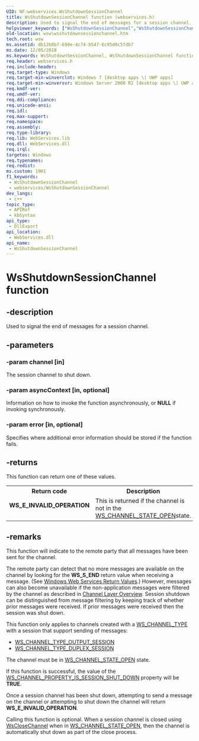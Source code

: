 ```yaml
---
UID: NF:webservices.WsShutdownSessionChannel
title: WsShutdownSessionChannel function (webservices.h)
description: Used to signal the end of messages for a session channel.
helpviewer_keywords: ["WsShutdownSessionChannel","WsShutdownSessionChannel function [Web Services for Windows]","webservices/WsShutdownSessionChannel","wsw.wsshutdownsessionchannel"]
old-location: wsw\wsshutdownsessionchannel.htm
tech.root: wsw
ms.assetid: db12b0b7-698e-4c74-b547-6c95d0c5fdb7
ms.date: 12/05/2018
ms.keywords: WsShutdownSessionChannel, WsShutdownSessionChannel function [Web Services for Windows], webservices/WsShutdownSessionChannel, wsw.wsshutdownsessionchannel
req.header: webservices.h
req.include-header: 
req.target-type: Windows
req.target-min-winverclnt: Windows 7 [desktop apps \| UWP apps]
req.target-min-winversvr: Windows Server 2008 R2 [desktop apps \| UWP apps]
req.kmdf-ver: 
req.umdf-ver: 
req.ddi-compliance: 
req.unicode-ansi: 
req.idl: 
req.max-support: 
req.namespace: 
req.assembly: 
req.type-library: 
req.lib: WebServices.lib
req.dll: WebServices.dll
req.irql: 
targetos: Windows
req.typenames: 
req.redist: 
ms.custom: 19H1
f1_keywords:
 - WsShutdownSessionChannel
 - webservices/WsShutdownSessionChannel
dev_langs:
 - c++
topic_type:
 - APIRef
 - kbSyntax
api_type:
 - DllExport
api_location:
 - WebServices.dll
api_name:
 - WsShutdownSessionChannel
---
```


# WsShutdownSessionChannel function


## -description

Used to signal the end of messages for a session channel.

## -parameters

### -param channel [in]

The session channel to shut down.

### -param asyncContext [in, optional]

Information on how to invoke the function asynchronously, or <b>NULL</b> if invoking synchronously.

### -param error [in, optional]

Specifies where additional error information should be stored if the function fails.

## -returns

This function can return one of these values.

<table>
<tr>
<th>Return code</th>
<th>Description</th>
</tr>
<tr>
<td width="40%">
<dl>
<dt><b>WS_E_INVALID_OPERATION</b></dt>
</dl>
</td>
<td width="60%">
This is returned if the channel is not in the <a href="https://docs.microsoft.com/windows/desktop/api/webservices/ne-webservices-ws_channel_state">WS_CHANNEL_STATE_OPEN</a>state.
                

</td>
</tr>
</table>

## -remarks

This function will indicate to the remote party that all
                messages have been sent for the channel.
            

The remote party can detect that no more messages are available on the channel by 
                looking for the <b>WS_S_END</b> return value when receiving a message. (See <a href="https://docs.microsoft.com/windows/desktop/wsw/windows-web-services-return-values">Windows Web Services Return Values</a>.) However, 
                messages can also become unavailable if the non-application messages were filtered by 
                the channel as described in <a href="https://docs.microsoft.com/windows/desktop/wsw/channel-layer-overview">Channel Layer Overview</a>. Session shutdown can 
                be distinguished from message filtering by keeping track of whether prior messages were 
                received. If prior messages were received then the session was shut down.


This function only applies to channels created with a
                <a href="https://docs.microsoft.com/windows/desktop/api/webservices/ne-webservices-ws_channel_type">WS_CHANNEL_TYPE</a> with a session that support
                sending of messages:
            

<ul>
<li>
<a href="https://docs.microsoft.com/windows/desktop/api/webservices/ne-webservices-ws_channel_type">WS_CHANNEL_TYPE_OUTPUT_SESSION</a>
</li>
<li>
<a href="https://docs.microsoft.com/windows/desktop/api/webservices/ne-webservices-ws_channel_type">WS_CHANNEL_TYPE_DUPLEX_SESSION</a>
</li>
</ul>
The channel must be in <a href="https://docs.microsoft.com/windows/desktop/api/webservices/ne-webservices-ws_channel_state">WS_CHANNEL_STATE_OPEN</a> state.
            

If this function is successful, the value of the
                <a href="https://docs.microsoft.com/windows/desktop/api/webservices/ne-webservices-ws_channel_property_id">WS_CHANNEL_PROPERTY_IS_SESSION_SHUT_DOWN</a> property
                will be <b>TRUE</b>.
            

Once a session channel has been shut down, attempting
                to send a message on the channel or attempting to shut down
                the channel will return <b>WS_E_INVALID_OPERATION</b>.
            

Calling this function is optional.  When a session channel is closed using 
                <a href="https://docs.microsoft.com/windows/desktop/api/webservices/nf-webservices-wsclosechannel">WsCloseChannel</a> when in <a href="https://docs.microsoft.com/windows/desktop/api/webservices/ne-webservices-ws_channel_state">WS_CHANNEL_STATE_OPEN</a>,
                then the channel is automatically shut down as part of the close process.

